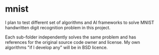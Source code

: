 # mnist
 
 I plan to test different set of algorithms and AI frameworks to solve MNIST handwritten digit recognition problem in this project.

 Each sub-folder independently solves the same problem and has references for the original source code owner and license. My own algorithms "if I develop any" will be in BSD licence.



